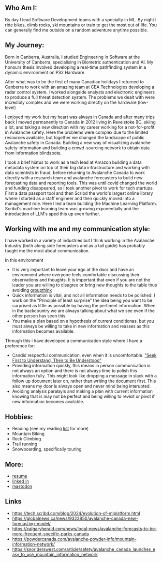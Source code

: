 ## Who Am I:
By day I lead Software Development teams with a specialty in ML. By night I ride bikes, climb rocks, ski mountains or train to get the most out of life. You can generally find me outside on a random adventure anytime possible.

## My Journey:
Born in Canberra, Australia, I studied Engineering in Software at the University of Canberra, specialising in Biometric authentication and AI. My honours thesis involved developing a real-time pathfinding system in a dynamic environment on PS2 Hardware.

After what was to be the first of many Canadian holidays I returned to Canberra to work with an amazing team at CEA Technologies developing a radar control system. I worked alongside analysts and electronic engineers to produce a full threat detection  system. The problems we dealt with were incredibly complex and we were  working directly on the hardware (low-level)

I enjoyed my work but my heart was always in Canada and after many trips back I moved permanently to Canada in 2012 living in Revelstoke BC, skiing a lot, and taking a new direction with my career  working for a not-for-profit in Avalanche safety. Here the problems were complex due to the limited resources available, but together we changed the landscape of public Avalanche safety in Canada. Building a new way  of visualizing avalanche safety information and building a crowd-sourcing network to obtain data from information blindspots.

I took a brief hiatus to work as a tech lead at Amazon building a data metadata system on top of their big data infrastructure and working with data scientists in fraud, before returning to Avalanche Canada to work directly with a research team and avalanche forecasters to build new forecasting data and reporting tools. This was until covid changed the world and funding disappeared, so I took another pivot to  work for tech startups. First a data passport tool and then Scribd the world's largest online library where I started as a staff engineer and  then quickly moved into a management role. Here I led a team building the Machine Learning Platform. Scribd's machine learning team was growing exponentially and the introduction of LLM's sped this up even further.

## Working with me and my communication style:
I have worked in a variety of industries but I think working in the Avalanche Industry (both along side forecasters and as a tail guide) has probably taught me the most about communication.

In this environment   
- It is very important to leave your ego at the door and have an  environment where everyone feels comfortable discussing their observations and thoughts. It is important that even if you are not the  leader you are willing to disagree or bring new thoughts to the table  thus avoiding [groupthink](https://en.wikipedia.org/wiki/Groupthink)
- Quick information is vital, and not all information needs to be  polished. I work on the "Principle of least surprise" the idea being you want to be surprised as little as possible by having the pertinent information. When in the backcountry we are always talking about what we see even if the other person has seen this
- You make a plan based on a hypothesis of current conditionas, but  you must always be willing to take in new information and reasses as this information becomes available.
   
Through this I have developed a communication style where I have a preference for:
- Candid respectful communication, even when it is uncomfortable. ["Seek First to Understand, Then to Be Understood"](https://www.franklincovey.com/the-7-habits/habit-5/)
- Providing information quickly, this means in person communication is not always an option and there is not always time to polish this information fully. This might look like dropping a message in slack with a follow up document later on, rather than writing the document first. This also means my door is always open and never mind being interupted. 
- Avoiding analysis paralayis and making a plan with current information knowing that is may not be perfect and being willing to revisit or pivot if new information becomes available.

## Hobbies:
 - Reading (see my reading [list](https://github.com/benshaw/reading) for more)
 - Mountain Biking
 - Rock Climbing
 - Trail running
 - Snowboarding, specifically touring
   
## More:
 - [resume](https://github.com/benshaw/resume)
 - [linked in](https://www.linkedin.com/in/ben-shaw/)
 - [mastodon](https://hacky.town/@benashaw)

## Links  
 - https://tech.scribd.com/blog/2024/evolution-of-mlplatform.html
 - https://globalnews.ca/news/9323850/avalanche-canada-new-forecasting-model/
 - https://calgaryherald.com/news/local-news/avalanche-forecasts-to-be-more-frequent-specific-parks-canada
 - https://powdercanada.com/avalanche-powder-info/mountain-information-network/
 - https://snoriderswest.com/article/safety/avalanche_canada_launches_easy_to_use_mountain_information_network
